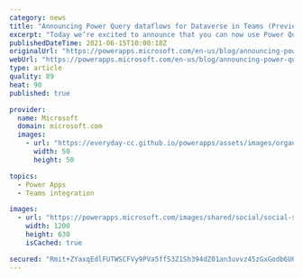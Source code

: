 ```yaml
---
category: news
title: "Announcing Power Query dataflows for Dataverse in Teams (Preview)."
excerpt: "Today we’re excited to announce that you can now use Power Query (preview) [documentation] to load data into the web version of Dataverse for Teams in selected regions and it will be available in all regions by the beginning of July. You can now upload your data from a variety of data sources using the"
publishedDateTime: 2021-06-15T10:00:18Z
originalUrl: "https://powerapps.microsoft.com/en-us/blog/announcing-power-query-dataflows-for-dataverse-in-teams-preview/"
webUrl: "https://powerapps.microsoft.com/en-us/blog/announcing-power-query-dataflows-for-dataverse-in-teams-preview/"
type: article
quality: 89
heat: 90
published: true

provider:
  name: Microsoft
  domain: microsoft.com
  images:
    - url: "https://everyday-cc.github.io/powerapps/assets/images/organizations/microsoft.com-50x50.jpg"
      width: 50
      height: 50

topics:
  - Power Apps
  - Teams integration

images:
  - url: "https://powerapps.microsoft.com/images/shared/social/social-share-post-ignite.png"
    width: 1200
    height: 630
    isCached: true

secured: "Rmit+ZYaxqEdlFUTWSCFVy9PVa5ffS3Z1Sh394dZ01an3uvvz45zGxGodb6U6BVquHqpnZMvQM52quBL191Rq71VQlHOjPZtni88bjwY/IMVd2b0tuOI769Kvy64MSsEYETxxaKv4ydg1+0XymTWhcn/4Hpd+xdWDGwGcLY/qoaaCpBhnnRfGFC5BK8BmUVuQWdPTckuakeNQEiYkSECMBCs/wQbBLKjWA88gqfFCsXXS0oYbPUw3TYxkO4A6UEgvMadX3LJdu+CXoQqcrP2zQE2vZP/zBKtw0xZ8lFjpL7Kwiz/RTZ36cXtcZWOERPs/60Qyv/wvO/2B6UKHpDk8XwCXbT1qVyRizuuVl3yGcE=;LW3dU//gVnkpx++s/gd1zw=="
---
```


